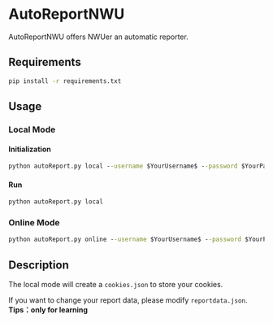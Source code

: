 # AutoReportNWU
AutoReportNWU offers NWUer an automatic reporter.

## Requirements
```cmd
pip install -r requirements.txt
```

## Usage

### Local Mode

#### Initialization
```cmd
python autoReport.py local --username $YourUsername$ --password $YourPassword$
```
#### Run
```cmd
python autoReport.py local
```

### Online Mode
```cmd
python autoReport.py online --username $YourUsername$ --password $YourPassword$
```

## Description
The local mode will create a `cookies.json` to store your cookies.

If you want to change your report data, please modify `reportdata.json`.
**Tips：only for learning**
